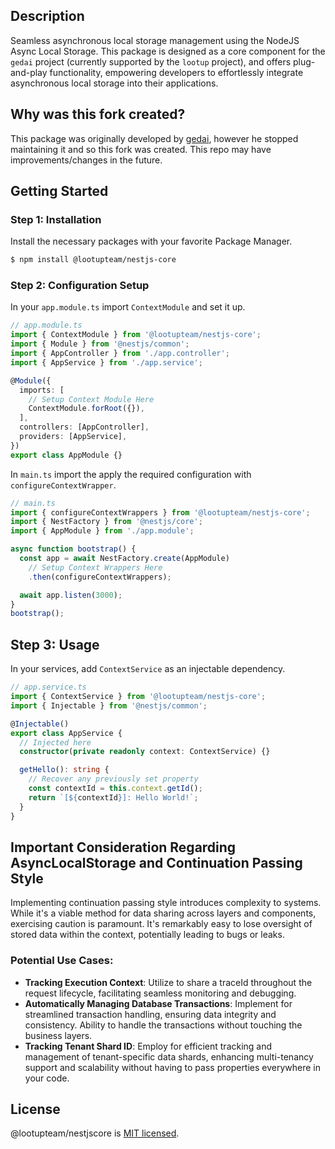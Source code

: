 ## Description

Seamless asynchronous local storage management using the NodeJS Async Local Storage. This package is designed as a core component for the `gedai` project (currently supported by the `lootup` project), and offers plug-and-play functionality, empowering developers to effortlessly integrate asynchronous local storage into their applications.

## Why was this fork created?
This package was originally developed by [gedai](https://github.com/gedai-dev), however he stopped maintaining it and so this fork was created. This repo may have improvements/changes in the future.

## Getting Started

### Step 1: Installation

Install the necessary packages with your favorite Package Manager.

```bash
$ npm install @lootupteam/nestjs-core
```

### Step 2: Configuration Setup

In your `app.module.ts` import `ContextModule` and set it up.

```typescript
// app.module.ts
import { ContextModule } from '@lootupteam/nestjs-core';
import { Module } from '@nestjs/common';
import { AppController } from './app.controller';
import { AppService } from './app.service';

@Module({
  imports: [
    // Setup Context Module Here
    ContextModule.forRoot({}),
  ],
  controllers: [AppController],
  providers: [AppService],
})
export class AppModule {}
```

In `main.ts` import the apply the required configuration with `configureContextWrapper`.

```typescript
// main.ts
import { configureContextWrappers } from '@lootupteam/nestjs-core';
import { NestFactory } from '@nestjs/core';
import { AppModule } from './app.module';

async function bootstrap() {
  const app = await NestFactory.create(AppModule)
    // Setup Context Wrappers Here
    .then(configureContextWrappers);

  await app.listen(3000);
}
bootstrap();
```

## Step 3: Usage

In your services, add `ContextService` as an injectable dependency.

```typescript
// app.service.ts
import { ContextService } from '@lootupteam/nestjs-core';
import { Injectable } from '@nestjs/common';

@Injectable()
export class AppService {
  // Injected here
  constructor(private readonly context: ContextService) {}

  getHello(): string {
    // Recover any previously set property
    const contextId = this.context.getId();
    return `[${contextId}]: Hello World!`;
  }
}
```

## Important Consideration Regarding AsyncLocalStorage and Continuation Passing Style

Implementing continuation passing style introduces complexity to systems. While it's a viable method for data sharing across layers and components, exercising caution is paramount. It's remarkably easy to lose oversight of stored data within the context, potentially leading to bugs or leaks.

### Potential Use Cases:

- **Tracking Execution Context**: Utilize to share a traceId throughout the request lifecycle, facilitating seamless monitoring and debugging.
- **Automatically Managing Database Transactions**: Implement for streamlined transaction handling, ensuring data integrity and consistency. Ability to handle the transactions without touching the business layers.
- **Tracking Tenant Shard ID**: Employ for efficient tracking and management of tenant-specific data shards, enhancing multi-tenancy support and scalability without having to pass properties everywhere in your code.

## License

@lootupteam/nestjscore is [MIT licensed](LICENSE).
